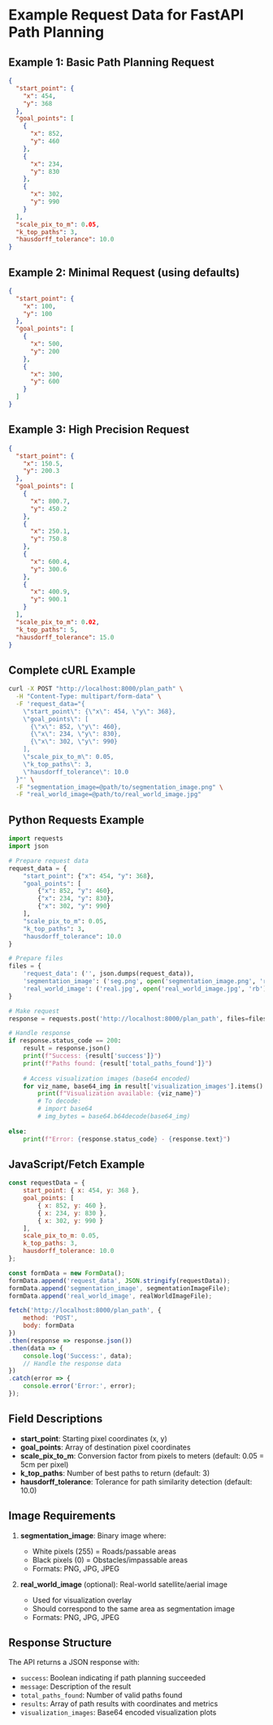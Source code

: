 # Example Request Data for FastAPI Path Planning

## Example 1: Basic Path Planning Request

```json
{
  "start_point": {
    "x": 454,
    "y": 368
  },
  "goal_points": [
    {
      "x": 852,
      "y": 460
    },
    {
      "x": 234,
      "y": 830
    },
    {
      "x": 302,
      "y": 990
    }
  ],
  "scale_pix_to_m": 0.05,
  "k_top_paths": 3,
  "hausdorff_tolerance": 10.0
}
```

## Example 2: Minimal Request (using defaults)

```json
{
  "start_point": {
    "x": 100,
    "y": 100
  },
  "goal_points": [
    {
      "x": 500,
      "y": 200
    },
    {
      "x": 300,
      "y": 600
    }
  ]
}
```

## Example 3: High Precision Request

```json
{
  "start_point": {
    "x": 150.5,
    "y": 200.3
  },
  "goal_points": [
    {
      "x": 800.7,
      "y": 450.2
    },
    {
      "x": 250.1,
      "y": 750.8
    },
    {
      "x": 600.4,
      "y": 300.6
    },
    {
      "x": 400.9,
      "y": 900.1
    }
  ],
  "scale_pix_to_m": 0.02,
  "k_top_paths": 5,
  "hausdorff_tolerance": 15.0
}
```

## Complete cURL Example

```bash
curl -X POST "http://localhost:8000/plan_path" \
  -H "Content-Type: multipart/form-data" \
  -F 'request_data="{
    \"start_point\": {\"x\": 454, \"y\": 368},
    \"goal_points\": [
      {\"x\": 852, \"y\": 460},
      {\"x\": 234, \"y\": 830},
      {\"x\": 302, \"y\": 990}
    ],
    \"scale_pix_to_m\": 0.05,
    \"k_top_paths\": 3,
    \"hausdorff_tolerance\": 10.0
  }"' \
  -F "segmentation_image=@path/to/segmentation_image.png" \
  -F "real_world_image=@path/to/real_world_image.jpg"
```

## Python Requests Example

```python
import requests
import json

# Prepare request data
request_data = {
    "start_point": {"x": 454, "y": 368},
    "goal_points": [
        {"x": 852, "y": 460},
        {"x": 234, "y": 830},
        {"x": 302, "y": 990}
    ],
    "scale_pix_to_m": 0.05,
    "k_top_paths": 3,
    "hausdorff_tolerance": 10.0
}

# Prepare files
files = {
    'request_data': ('', json.dumps(request_data)),
    'segmentation_image': ('seg.png', open('segmentation_image.png', 'rb'), 'image/png'),
    'real_world_image': ('real.jpg', open('real_world_image.jpg', 'rb'), 'image/jpeg')
}

# Make request
response = requests.post('http://localhost:8000/plan_path', files=files)

# Handle response
if response.status_code == 200:
    result = response.json()
    print(f"Success: {result['success']}")
    print(f"Paths found: {result['total_paths_found']}")
    
    # Access visualization images (base64 encoded)
    for viz_name, base64_img in result['visualization_images'].items():
        print(f"Visualization available: {viz_name}")
        # To decode: 
        # import base64
        # img_bytes = base64.b64decode(base64_img)
        
else:
    print(f"Error: {response.status_code} - {response.text}")
```

## JavaScript/Fetch Example

```javascript
const requestData = {
    start_point: { x: 454, y: 368 },
    goal_points: [
        { x: 852, y: 460 },
        { x: 234, y: 830 },
        { x: 302, y: 990 }
    ],
    scale_pix_to_m: 0.05,
    k_top_paths: 3,
    hausdorff_tolerance: 10.0
};

const formData = new FormData();
formData.append('request_data', JSON.stringify(requestData));
formData.append('segmentation_image', segmentationImageFile);
formData.append('real_world_image', realWorldImageFile);

fetch('http://localhost:8000/plan_path', {
    method: 'POST',
    body: formData
})
.then(response => response.json())
.then(data => {
    console.log('Success:', data);
    // Handle the response data
})
.catch(error => {
    console.error('Error:', error);
});
```

## Field Descriptions

- **start_point**: Starting pixel coordinates (x, y)
- **goal_points**: Array of destination pixel coordinates
- **scale_pix_to_m**: Conversion factor from pixels to meters (default: 0.05 = 5cm per pixel)
- **k_top_paths**: Number of best paths to return (default: 3)
- **hausdorff_tolerance**: Tolerance for path similarity detection (default: 10.0)

## Image Requirements

1. **segmentation_image**: Binary image where:
   - White pixels (255) = Roads/passable areas
   - Black pixels (0) = Obstacles/impassable areas
   - Formats: PNG, JPG, JPEG

2. **real_world_image** (optional): Real-world satellite/aerial image
   - Used for visualization overlay
   - Should correspond to the same area as segmentation image
   - Formats: PNG, JPG, JPEG

## Response Structure

The API returns a JSON response with:
- `success`: Boolean indicating if path planning succeeded
- `message`: Description of the result
- `total_paths_found`: Number of valid paths found
- `results`: Array of path results with coordinates and metrics
- `visualization_images`: Base64 encoded visualization plots